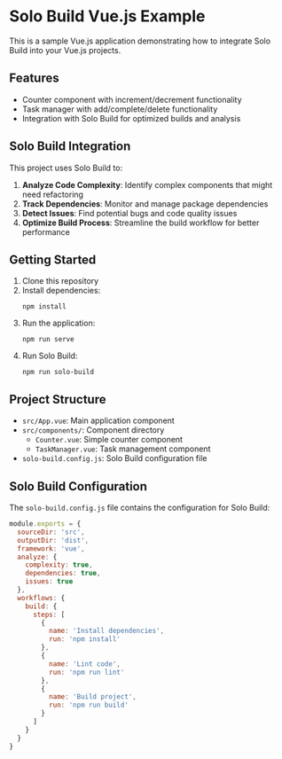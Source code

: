 # Solo Build Vue.js Example

This is a sample Vue.js application demonstrating how to integrate Solo Build into your Vue.js projects.

## Features

- Counter component with increment/decrement functionality
- Task manager with add/complete/delete functionality
- Integration with Solo Build for optimized builds and analysis

## Solo Build Integration

This project uses Solo Build to:

1. **Analyze Code Complexity**: Identify complex components that might need refactoring
2. **Track Dependencies**: Monitor and manage package dependencies
3. **Detect Issues**: Find potential bugs and code quality issues
4. **Optimize Build Process**: Streamline the build workflow for better performance

## Getting Started

1. Clone this repository
2. Install dependencies:
   ```
   npm install
   ```
3. Run the application:
   ```
   npm run serve
   ```
4. Run Solo Build:
   ```
   npm run solo-build
   ```

## Project Structure

- `src/App.vue`: Main application component
- `src/components/`: Component directory
  - `Counter.vue`: Simple counter component
  - `TaskManager.vue`: Task management component
- `solo-build.config.js`: Solo Build configuration file

## Solo Build Configuration

The `solo-build.config.js` file contains the configuration for Solo Build:

```js
module.exports = {
  sourceDir: 'src',
  outputDir: 'dist',
  framework: 'vue',
  analyze: {
    complexity: true,
    dependencies: true,
    issues: true
  },
  workflows: {
    build: {
      steps: [
        {
          name: 'Install dependencies',
          run: 'npm install'
        },
        {
          name: 'Lint code',
          run: 'npm run lint'
        },
        {
          name: 'Build project',
          run: 'npm run build'
        }
      ]
    }
  }
}
```
